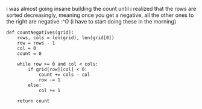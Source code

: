 i was almost going insane building the count until i realized that the rows are sorted decreasingly, meaning once you get a negative, all the other ones to the right are negative :^O (i have to start doing these in the morning)

```
def countNegatives(grid):
    rows, cols = len(grid), len(grid[0])
    row = rows - 1
    col = 0
    count = 0

    while row >= 0 and col < cols:
        if grid[row][col] < 0:
            count += cols - col
            row -= 1
        else:
            col += 1

    return count
```
